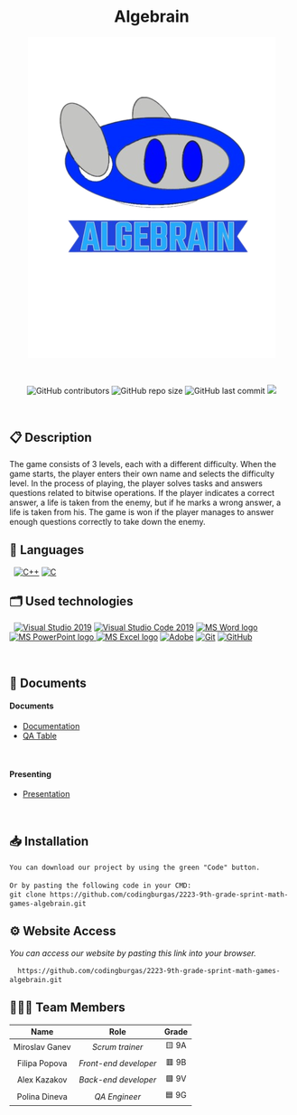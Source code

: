 <h1 align="center">Algebrain</h1>

<p align = "center">
  <img src="2223-9th-grade-sprint-math-games/logos/logo_blue2.png" alt="Algebrain's logo">
</p>

<br>

<p align = "center">
  <img alt="GitHub contributors" src="https://img.shields.io/github/contributors/codingburgas/2223-9th-grade-sprint-math-games-algebrain?style=flat-square">
  <img alt="GitHub repo size" src="https://img.shields.io/github/repo-size/codingburgas/2223-9th-grade-sprint-math-games-algebrain?style=flat-square">
  <img alt="GitHub last commit" src="https://img.shields.io/github/last-commit/codingburgas/2223-9th-grade-sprint-math-games-algebrain?style=flat-square">
  <img src="https://img.shields.io/github/languages/count/codingburgas/2223-9th-grade-sprint-math-games-algebrain?style=flat-square">
</p> 

## 📋 Description
The game consists of 3 levels, each with a different difficulty. When the game starts, the player enters their own name and selects the difficulty level. In the process of playing, the player solves tasks and answers questions related to bitwise operations. If the player indicates a correct answer, a life is taken from the enemy, but if he marks a wrong answer, a life is taken from his. The game is won if the player manages to answer enough questions correctly to take down the enemy.

## 🚀 Languages 
<p align="left"> 
  <a href="https://www.cplusplus.com/"><img src="https://img.icons8.com/color/48/000000/c-plus-plus-logo.png" alt="C++"/></a>
  <a href="https://www.learn-c.org/"><img src="https://img.icons8.com/color/48/null/c-programming.png" alt="C"/></a>
</p>

## 🗂 Used technologies
<p align="left"> 
  <a href="https://visualstudio.microsoft.com/"><img src="https://img.icons8.com/fluency/48/000000/visual-studio.png" alt="Visual Studio 2019"/></a>
  <a href="https://code.visualstudio.com/"><img src="https://img.icons8.com/color/48/null/visual-studio-code-2019.png" alt="Visual Studio Code 2019"/></a>
  <a href="https://www.microsoft.com/en-ww/microsoft-365/word"><img src="https://img.icons8.com/fluency/48/000000/microsoft-word-2019.png" alt="MS Word logo" width=48px /></a>
  <a href="https://www.microsoft.com/en-us/microsoft-365/powerpoint"><img src="https://img.icons8.com/fluency/48/000000/microsoft-powerpoint-2019.png" alt="MS PowerPoint logo" width=48px />
  <a href="https://www.microsoft.com/en-us/microsoft-365/excel"><img src="https://img.icons8.com/fluency/48/000000/microsoft-excel-2019.png" alt="MS Excel logo"/></a>
  <a href="https://www.adobe.com/"><img src="https://img.icons8.com/color/48/null/adobe-illustrator--v1.png" alt="Adobe"/></a>
  <a href="https://git-scm.com/"><img src="https://img.icons8.com/color/48/000000/git.png" alt="Git"/></a>
  <a href="https://git-scm.com/"><img src="https://cdn-icons-png.flaticon.com/512/25/25231.png" alt="GitHub" heigh=48px width=48px/></a>
</p> 

## 📝 Documents
 
<h4>Documents</h4>
  <ul>
    <li><a href="">Documentation</a></li>
    <li><a href="">QA Table</a></li>
  </ul> 
<h4>Presenting</h4>
  <ul>    
    <li><a href="">Presentation</a></li>
  </ul> 
   


## 📥 Installation

```
You can download our project by using the green "Code" button.

Or by pasting the following code in your CMD:
git clone https://github.com/codingburgas/2223-9th-grade-sprint-math-games-algebrain.git
```

## ⚙ Website Access

*You can access our website by pasting this link into your browser.*
```
  https://github.com/codingburgas/2223-9th-grade-sprint-math-games-algebrain.git
```

## 👨🏻‍💻 Team Members

| **Name** | **Role** | **Grade** |
| :---:   | :---: | :---: |
| Miroslav Ganev | *Scrum trainer* | 🟨 9A |
| Filipa Popova | *Front-end developer*  | 🟥 9B |
| Alex Kazakov | *Back-end developer*  | 🟩 9V |
| Polina Dineva |  *QA Engineer*  | 🟦 9G |


